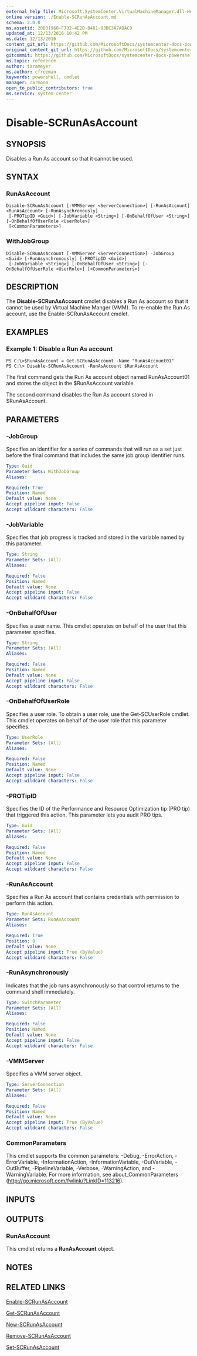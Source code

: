 ```yaml
---
external help file: Microsoft.SystemCenter.VirtualMachineManager.dll-Help.xml
online version: ./Enable-SCRunAsAccount.md
schema: 2.0.0
ms.assetid: 20D31960-F732-4E2D-B481-93BC3A7ADAC9
updated_at: 12/13/2016 10:42 PM
ms.date: 12/13/2016
content_git_url: https://github.com/MicrosoftDocs/systemcenter-docs-powershell/blob/master/systemcenter-cmdlets/VirtualMachineManager/v1/Disable-SCRunAsAccount.md
original_content_git_url: https://github.com/MicrosoftDocs/systemcenter-docs-powershell/blob/master/systemcenter-cmdlets/VirtualMachineManager/v1/Disable-SCRunAsAccount.md
gitcommit: https://github.com/MicrosoftDocs/systemcenter-docs-powershell/blob/ea9507ac2178040476af5407227db8cb97701ea9/systemcenter-cmdlets/VirtualMachineManager/v1/Disable-SCRunAsAccount.md
ms.topic: reference
author: tarameyer
ms.author: cfreeman
keywords: powershell, cmdlet
manager: carmonm
open_to_public_contributors: true
ms.service: system-center
---
```


# Disable-SCRunAsAccount

## SYNOPSIS
Disables a Run As account so that it cannot be used.

## SYNTAX

### RunAsAccount
```
Disable-SCRunAsAccount [-VMMServer <ServerConnection>] [-RunAsAccount] <RunAsAccount> [-RunAsynchronously]
 [-PROTipID <Guid>] [-JobVariable <String>] [-OnBehalfOfUser <String>] [-OnBehalfOfUserRole <UserRole>]
 [<CommonParameters>]
```

### WithJobGroup
```
Disable-SCRunAsAccount [-VMMServer <ServerConnection>] -JobGroup <Guid> [-RunAsynchronously] [-PROTipID <Guid>]
 [-JobVariable <String>] [-OnBehalfOfUser <String>] [-OnBehalfOfUserRole <UserRole>] [<CommonParameters>]
```

## DESCRIPTION
The **Disable-SCRunAsAccount** cmdlet disables a Run As account so that it cannot be used by Virtual Machine Manger (VMM).
To re-enable the Run As account, use the Enable-SCRunAsAccount cmdlet.

## EXAMPLES

### Example 1: Disable a Run As account
```
PS C:\>$RunAsAccount = Get-SCRunAsAccount -Name "RunAsAccount01"
PS C:\> Disable-SCRunAsAccount -RunAsAccount $RunAsAccount
```

The first command gets the Run As account object named RunAsAccount01 and stores the object in the $RunAsAccount variable.

The second command disables the Run As account stored in $RunAsAccount.

## PARAMETERS

### -JobGroup
Specifies an identifier for a series of commands that will run as a set just before the final command that includes the same job group identifier runs.

```yaml
Type: Guid
Parameter Sets: WithJobGroup
Aliases: 

Required: True
Position: Named
Default value: None
Accept pipeline input: False
Accept wildcard characters: False
```

### -JobVariable
Specifies that job progress is tracked and stored in the variable named by this parameter.

```yaml
Type: String
Parameter Sets: (All)
Aliases: 

Required: False
Position: Named
Default value: None
Accept pipeline input: False
Accept wildcard characters: False
```

### -OnBehalfOfUser
Specifies a user name.
This cmdlet operates on behalf of the user that this parameter specifies.

```yaml
Type: String
Parameter Sets: (All)
Aliases: 

Required: False
Position: Named
Default value: None
Accept pipeline input: False
Accept wildcard characters: False
```

### -OnBehalfOfUserRole
Specifies a user role.
To obtain a user role, use the Get-SCUserRole cmdlet.
This cmdlet operates on behalf of the user role that this parameter specifies.

```yaml
Type: UserRole
Parameter Sets: (All)
Aliases: 

Required: False
Position: Named
Default value: None
Accept pipeline input: False
Accept wildcard characters: False
```

### -PROTipID
Specifies the ID of the Performance and Resource Optimization tip (PRO tip) that triggered this action.
This parameter lets you audit PRO tips.

```yaml
Type: Guid
Parameter Sets: (All)
Aliases: 

Required: False
Position: Named
Default value: None
Accept pipeline input: False
Accept wildcard characters: False
```

### -RunAsAccount
Specifies a Run As account that contains credentials with permission to perform this action.

```yaml
Type: RunAsAccount
Parameter Sets: RunAsAccount
Aliases: 

Required: True
Position: 0
Default value: None
Accept pipeline input: True (ByValue)
Accept wildcard characters: False
```

### -RunAsynchronously
Indicates that the job runs asynchronously so that control returns to the command shell immediately.

```yaml
Type: SwitchParameter
Parameter Sets: (All)
Aliases: 

Required: False
Position: Named
Default value: None
Accept pipeline input: False
Accept wildcard characters: False
```

### -VMMServer
Specifies a VMM server object.

```yaml
Type: ServerConnection
Parameter Sets: (All)
Aliases: 

Required: False
Position: Named
Default value: None
Accept pipeline input: True (ByValue)
Accept wildcard characters: False
```

### CommonParameters
This cmdlet supports the common parameters: -Debug, -ErrorAction, -ErrorVariable, -InformationAction, -InformationVariable, -OutVariable, -OutBuffer, -PipelineVariable, -Verbose, -WarningAction, and -WarningVariable. For more information, see about_CommonParameters (http://go.microsoft.com/fwlink/?LinkID=113216).

## INPUTS

## OUTPUTS

### RunAsAccount
This cmdlet returns a **RunAsAccount** object.

## NOTES

## RELATED LINKS

[Enable-SCRunAsAccount](xref:VirtualMachineManager/v1/Enable-SCRunAsAccount.md)

[Get-SCRunAsAccount](xref:VirtualMachineManager/v1/Get-SCRunAsAccount.md)

[New-SCRunAsAccount](xref:VirtualMachineManager/v1/New-SCRunAsAccount.md)

[Remove-SCRunAsAccount](xref:VirtualMachineManager/v1/Remove-SCRunAsAccount.md)

[Set-SCRunAsAccount](xref:VirtualMachineManager/v1/Set-SCRunAsAccount.md)

